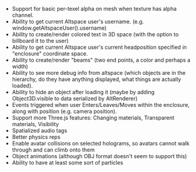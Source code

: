 * Support for basic per-texel alpha on mesh when texture has alpha channel.
* Ability to get current Altspace user's username.  (e.g. window.getAltspaceUser().username)
* Ability to create/render colored text in 3D space (with the option to billboard it to the user)
* Ability to get current Altspace user's current headposition specified in "enclosure" coordinate space.
* Ability to create/render "beams" (two end points, a color and perhaps a width)
* Ability to see more debug info from altspace (which objects are in the hierarchy, do they have anything displayed, what things are actually loaded).
* Ability to hide an object after loading it (maybe by adding Object3D.visible to data serialized by AltRenderer)
* Events triggered when user Enters/Leaves/Moves within the enclosure, along with position (e.g. camera position).
* Support more Three.js features: Changing materials, Transparent materials, Visibility
* Spatialized audio tags
* Better physics reps
* Enable avatar collisions on selected holograms, so avatars cannot walk through and can climb onto them
* Object animations (although OBJ format doesn't seem to support this)
* Ability to have at least some sort of particles

